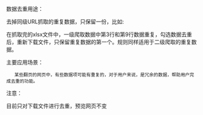 数据去重用途：

去掉同级URL抓取的重复数据，只保留一份，比如:



在抓取完的xlsx文件中，一级爬取数据中第3行和第9行数据重复，勾选数据去重后，重新下载文件，只保留重复数据的第一个。规则同样适用于二级爬取的重复数据。



主要应用场景：

       某些翻页的网页中，有些数据项可能有重复的，对于用户来说，是冗余的数据，帮助用户完成去重的功能。



注意：

目前只对下载文件进行去重，预览网页不变





